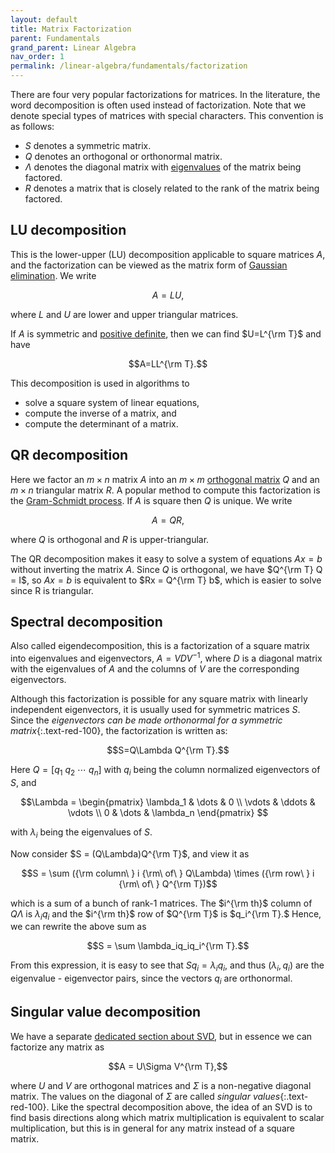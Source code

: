 ```yaml
---
layout: default
title: Matrix Factorization
parent: Fundamentals
grand_parent: Linear Algebra
nav_order: 1
permalink: /linear-algebra/fundamentals/factorization
---
```



There are four very popular factorizations for matrices. In the literature, the word <span class="text-red-100">decomposition</span> is often used instead of <span class="text-red-100">factorization</span>. Note that we denote special types of matrices with special characters. This convention is as follows:

- $S$ denotes a symmetric matrix.
- $Q$ denotes an orthogonal or orthonormal matrix.
- $\Lambda$ denotes the diagonal matrix with [eigenvalues](./eigenvectors) of the matrix being factored.
- $R$ denotes a matrix that is closely related to the rank of the matrix being factored.

## LU decomposition
This is the lower-upper (LU) decomposition applicable to square matrices $A$, and the factorization can be viewed as the matrix form of [Gaussian elimination](https://en.wikipedia.org/wiki/Gaussian_elimination). We write

$$A = LU,$$

where $L$ and $U$ are lower and upper triangular matrices.

If $A$ is symmetric and [positive definite](./psd), then we can find $U=L^{\rm T}$ and have

$$A=LL^{\rm T}.$$

This decomposition is used in algorithms to
- solve a square system of linear equations,
- compute the inverse of a matrix, and
- compute the determinant of a matrix.

## QR decomposition
Here we factor an $m\times n$ matrix $A$ into an $m\times m$ [orthogonal matrix](./orthogonality) $Q$ and an $m\times n$ triangular matrix $R$. A popular method to compute this factorization is the [Gram-Schmidt process](https://en.wikipedia.org/wiki/Gram%E2%80%93Schmidt_process). If $A$ is square then $Q$ is unique. We write

$$A = QR,$$

where $Q$ is orthogonal and $R$ is upper-triangular.

The QR decomposition makes it easy to solve a system of equations $Ax = b$ without inverting the matrix $A$. Since $Q$ is orthogonal, we have $Q^{\rm T} Q = I$, so $Ax=b$ is equivalent to $Rx = Q^{\rm T} b$, which is easier to solve since R is triangular.

## Spectral decomposition
Also called eigendecomposition, this is a factorization of a square matrix into eigenvalues and eigenvectors, $A=VDV^{-1}$, where $D$ is a diagonal matrix with the eigenvalues of $A$ and the columns of $V$ are the corresponding eigenvectors.

Although this factorization is possible for any square matrix with linearly independent eigenvectors, it is usually used for symmetric matrices $S$. Since the *eigenvectors can be made orthonormal for a symmetric matrix*{:.text-red-100}, the factorization is written as:

$$S=Q\Lambda Q^{\rm T}.$$

Here $Q = [q_1\ q_2\ \cdots\ q_n]$ with $q_i$ being the column normalized eigenvectors of $S$, and

$$\Lambda = \begin{pmatrix}
    \lambda_1 & \dots & 0 \\
    \vdots & \ddots & \vdots \\
    0 & \dots & \lambda_n
    \end{pmatrix}
$$

with $\lambda_i$ being the eigenvalues of $S$.

Now consider $S = (Q\Lambda)Q^{\rm T}$, and view it as

$$S = \sum ({\rm column\ } i {\rm\ of\ } Q\Lambda) \times ({\rm row\ } i {\rm\ of\ } Q^{\rm T})$$

which is a sum of a bunch of rank-$1$ matrices. The $i^{\rm th}$ column of $Q\Lambda$ is $\lambda_iq_i$ and the $i^{\rm th}$ row of $Q^{\rm T}$ is $q_i^{\rm T}.$ Hence, we can rewrite the above sum as

$$S = \sum \lambda_iq_iq_i^{\rm T}.$$

From this expression, it is easy to see that $Sq_i = \lambda_iq_i$, and thus $(\lambda_i, q_i)$ are the eigenvalue - eigenvector pairs, since the vectors $q_i$ are orthonormal.

## Singular value decomposition
We have a separate [dedicated section about SVD](./svd), but in essence we can factorize any matrix as

$$A = U\Sigma V^{\rm T},$$

where $U$ and $V$ are orthogonal matrices and $\Sigma$ is a non-negative diagonal matrix. The values on the diagonal of $\Sigma$ are called *singular values*{:.text-red-100}. Like the spectral decomposition above, the idea of an SVD is to find basis directions along which matrix multiplication is equivalent to scalar multiplication, but this is in general for any matrix instead of a square matrix.
